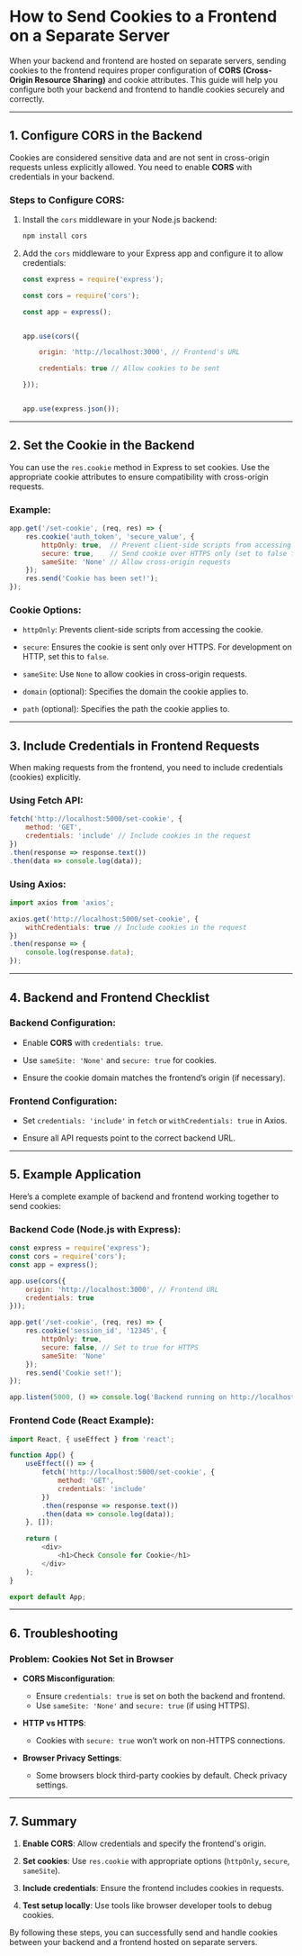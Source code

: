 
# How to Send Cookies to a Frontend on a Separate Server

When your backend and frontend are hosted on separate servers, sending cookies to the frontend requires proper configuration of **CORS (Cross-Origin Resource Sharing)** and cookie attributes. This guide will help you configure both your backend and frontend to handle cookies securely and correctly.

---

## **1. Configure CORS in the Backend**

Cookies are considered sensitive data and are not sent in cross-origin requests unless explicitly allowed. You need to enable **CORS** with credentials in your backend.

### Steps to Configure CORS:
1. Install the `cors` middleware in your Node.js backend:

   ```bash
   npm install cors
   ```

2. Add the `cors` middleware to your Express app and configure it to allow credentials:

   ```javascript
   const express = require('express');

   const cors = require('cors');

   const app = express();


   app.use(cors({

       origin: 'http://localhost:3000', // Frontend's URL

       credentials: true // Allow cookies to be sent

   }));


   app.use(express.json());

   ```

---

## **2. Set the Cookie in the Backend**

You can use the `res.cookie` method in Express to set cookies. Use the appropriate cookie attributes to ensure compatibility with cross-origin requests.


### Example:
```javascript
app.get('/set-cookie', (req, res) => {
    res.cookie('auth_token', 'secure_value', {
        httpOnly: true,  // Prevent client-side scripts from accessing the cookie
        secure: true,    // Send cookie over HTTPS only (set to false for local testing)
        sameSite: 'None' // Allow cross-origin requests
    });
    res.send('Cookie has been set!');
});
```


### Cookie Options:
- `httpOnly`: Prevents client-side scripts from accessing the cookie.

- `secure`: Ensures the cookie is sent only over HTTPS. For development on HTTP, set this to `false`.

- `sameSite`: Use `None` to allow cookies in cross-origin requests.

- `domain` (optional): Specifies the domain the cookie applies to.

- `path` (optional): Specifies the path the cookie applies to.


---

## **3. Include Credentials in Frontend Requests**

When making requests from the frontend, you need to include credentials (cookies) explicitly.

### Using Fetch API:

```javascript
fetch('http://localhost:5000/set-cookie', {
    method: 'GET',
    credentials: 'include' // Include cookies in the request
})
.then(response => response.text())
.then(data => console.log(data));
```

### Using Axios:

```javascript
import axios from 'axios';

axios.get('http://localhost:5000/set-cookie', {
    withCredentials: true // Include cookies in the request
})
.then(response => {
    console.log(response.data);
});
```

---

## **4. Backend and Frontend Checklist**

### Backend Configuration:
- Enable **CORS** with `credentials: true`.
- Use `sameSite: 'None'` and `secure: true` for cookies.

- Ensure the cookie domain matches the frontend’s origin (if necessary).

### Frontend Configuration:

- Set `credentials: 'include'` in `fetch` or `withCredentials: true` in Axios.

- Ensure all API requests point to the correct backend URL.

---

## **5. Example Application**

Here’s a complete example of backend and frontend working together to send cookies:



### Backend Code (Node.js with Express):

```javascript
const express = require('express');
const cors = require('cors');
const app = express();

app.use(cors({
    origin: 'http://localhost:3000', // Frontend URL
    credentials: true
}));

app.get('/set-cookie', (req, res) => {
    res.cookie('session_id', '12345', {
        httpOnly: true,
        secure: false, // Set to true for HTTPS
        sameSite: 'None'
    });
    res.send('Cookie set!');
});

app.listen(5000, () => console.log('Backend running on http://localhost:5000'));
```



### Frontend Code (React Example):

```javascript
import React, { useEffect } from 'react';

function App() {
    useEffect(() => {
        fetch('http://localhost:5000/set-cookie', {
            method: 'GET',
            credentials: 'include'
        })
        .then(response => response.text())
        .then(data => console.log(data));
    }, []);

    return (
        <div>
            <h1>Check Console for Cookie</h1>
        </div>
    );
}

export default App;
```

---

## **6. Troubleshooting**

### Problem: Cookies Not Set in Browser
- **CORS Misconfiguration**:
  - Ensure `credentials: true` is set on both the backend and frontend.
  - Use `sameSite: 'None'` and `secure: true` (if using HTTPS).

- **HTTP vs HTTPS**:
  - Cookies with `secure: true` won’t work on non-HTTPS connections.

- **Browser Privacy Settings**:
  - Some browsers block third-party cookies by default. Check privacy settings.

---

## **7. Summary**

1. **Enable CORS**: Allow credentials and specify the frontend's origin.
2. **Set cookies**: Use `res.cookie` with appropriate options (`httpOnly`, `secure`, `sameSite`).
3. **Include credentials**: Ensure the frontend includes cookies in requests.

4. **Test setup locally**: Use tools like browser developer tools to debug cookies.

By following these steps, you can successfully send and handle cookies between your backend and a frontend hosted on separate servers.

